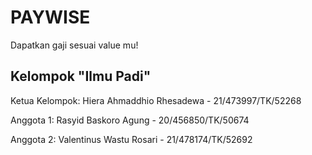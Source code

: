 # PAYWISE

Dapatkan gaji sesuai value mu!

## Kelompok "Ilmu Padi"

Ketua Kelompok: Hiera Ahmaddhio Rhesadewa - 21/473997/TK/52268

Anggota 1: Rasyid Baskoro Agung - 20/456850/TK/50674

Anggota 2: Valentinus Wastu Rosari - 21/478174/TK/52692
